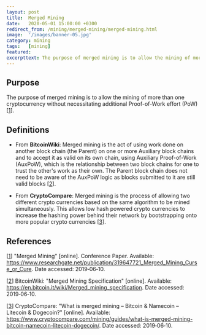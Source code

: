 ```yaml
---
layout: post
title:  Merged Mining
date:   2020-05-01 15:00:00 +0300
redirect_from: /mining/merged-mining/merged-mining.html
image:  '/images/banner-05.jpg'
category: mining
tags:   [mining]
featured:
excerpttext: The purpose of merged mining is to allow the mining of more than one cryptocurrency without necessitating additional Proof-of-Work effort.
---
```


## Purpose

The purpose of merged mining is to allow the mining of more than one cryptocurrency without necessitating additional
Proof-of-Work effort (PoW) [[1]].

## Definitions

- From **BitcoinWiki**: Merged mining is the act of using work done on another block chain (the Parent) on one or more Auxiliary block chains and to accept it as valid on its own chain, using Auxiliary Proof-of-Work (AuxPoW), which is the relationship between two block chains for one to trust the other's work as their own. The Parent block chain does not need to be aware of the AuxPoW logic as blocks submitted to it are still valid blocks [[2]].

- From **CryptoCompare**: Merged mining is the process of allowing two different crypto currencies based on the same algorithm to be mined simultaneously. This allows low hash powered crypto currencies to increase the hashing power behind their network by bootstrapping onto more popular crypto currencies [[3]].


## References

[[1]] "Merged Mining" [online]. Conference Paper.
Available: <https://www.researchgate.net/publication/319647721_Merged_Mining_Curse_or_Cure>. Date accessed: 2019&#8209;06&#8209;10.

[1]: https://www.researchgate.net/publication/319647721_Merged_Mining_Curse_or_Cure
"Merged Mining"

[[2]] BitcoinWiki: "Merged Mining Specification" [online].
Available: <https://en.bitcoin.it/wiki/Merged_mining_specification>.
Date accessed: 2019&#8209;06&#8209;10.

[2]: https://en.bitcoin.it/wiki/Merged_mining_specification
"Merged Mining Specification"

[[3]] CryptoCompare: "What is merged mining – Bitcoin & Namecoin – Litecoin & Dogecoin?" [online].
Available: <https://www.cryptocompare.com/mining/guides/what-is-merged-mining-bitcoin-namecoin-litecoin-dogecoin/>.
Date accessed: 2019&#8209;06&#8209;10.

[3]: https://www.cryptocompare.com/mining/guides/what-is-merged-mining-bitcoin-namecoin-litecoin-dogecoin/
"What is Merged Mining –
Bitcoin & Namecoin –
Litecoin & Dogecoin?"
